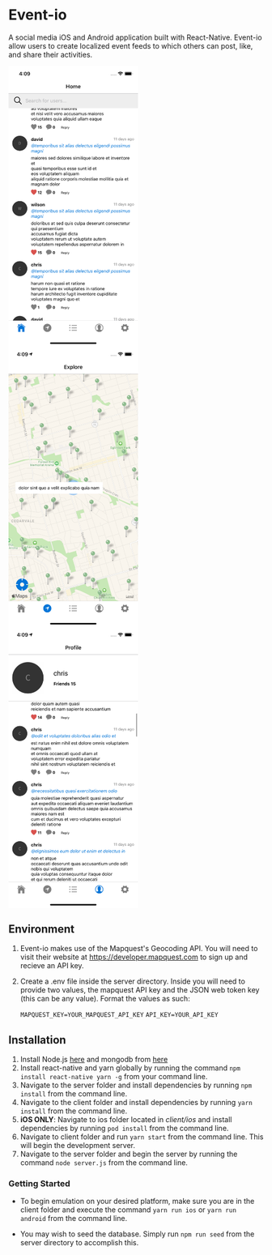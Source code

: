 # Event-io

A social media iOS and Android application built with React-Native. Event-io allow users to create localized event feeds to which others can post, like, and share their activities.

<div style="display: flex; flex-wrap: wrap">
<img width=256 src="./screenshots/home.png"/>
<img width=256 src="./screenshots/navigate.png"/>
<img width=256 src="./screenshots/profile.png"/>
</div>

## Environment

1. Event-io makes use of the Mapquest's Geocoding API. You will need to visit their website at https://developer.mapquest.com to sign up and recieve an API key.

2. Create a .env file inside the server directory. Inside you will need to provide two values, the mapquest API key and the JSON web token key (this can be any value). Format the values as such:

   `MAPQUEST_KEY=YOUR_MAPQUEST_API_KEY`
   `API_KEY=YOUR_API_KEY`

## Installation

1. Install Node.js [here](http://nodejs.org) and mongodb from [here](https://mongodb.com)
2. Install react-native and yarn globally by running the command `npm install react-native yarn -g` from your command line.
3. Navigate to the server folder and install dependencies by running `npm install` from the command line.
4. Navigate to the client folder and install dependencies by running `yarn install` from the command line.
5. **iOS ONLY**: Navigate to ios folder located in _client/ios_ and install dependencies by running `pod install` from the command line.
6. Navigate to client folder and run `yarn start` from the command line. This will begin the development server.
7. Navigate to the server folder and begin the server by running the command `node server.js` from the command line.

### Getting Started

- To begin emulation on your desired platform, make sure you are in the client folder and execute the command `yarn run ios` or `yarn run android` from the command line.

- You may wish to seed the database. Simply run `npm run seed` from the server directory to accomplish this.
